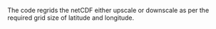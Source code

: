 The code regrids the netCDF either upscale or downscale as per the required grid size of latitude and longitude.
